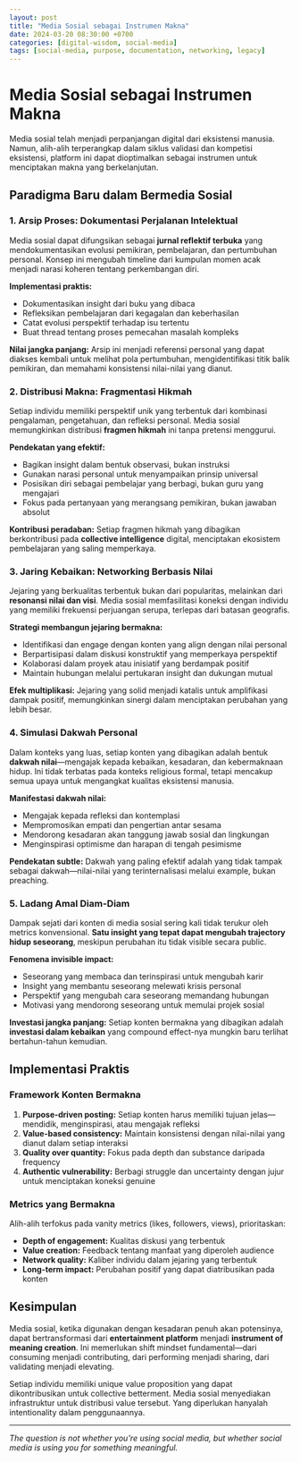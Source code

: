 ```yaml
---
layout: post
title: "Media Sosial sebagai Instrumen Makna"
date: 2024-03-20 08:30:00 +0700
categories: [digital-wisdom, social-media]
tags: [social-media, purpose, documentation, networking, legacy]
---
```


# Media Sosial sebagai Instrumen Makna

Media sosial telah menjadi perpanjangan digital dari eksistensi manusia. Namun, alih-alih terperangkap dalam siklus validasi dan kompetisi eksistensi, platform ini dapat dioptimalkan sebagai instrumen untuk menciptakan makna yang berkelanjutan.

## Paradigma Baru dalam Bermedia Sosial

### 1. Arsip Proses: Dokumentasi Perjalanan Intelektual

Media sosial dapat difungsikan sebagai **jurnal reflektif terbuka** yang mendokumentasikan evolusi pemikiran, pembelajaran, dan pertumbuhan personal. Konsep ini mengubah timeline dari kumpulan momen acak menjadi narasi koheren tentang perkembangan diri.

**Implementasi praktis:**
- Dokumentasikan insight dari buku yang dibaca
- Refleksikan pembelajaran dari kegagalan dan keberhasilan
- Catat evolusi perspektif terhadap isu tertentu
- Buat thread tentang proses pemecahan masalah kompleks

**Nilai jangka panjang:** Arsip ini menjadi referensi personal yang dapat diakses kembali untuk melihat pola pertumbuhan, mengidentifikasi titik balik pemikiran, dan memahami konsistensi nilai-nilai yang dianut.

### 2. Distribusi Makna: Fragmentasi Hikmah

Setiap individu memiliki perspektif unik yang terbentuk dari kombinasi pengalaman, pengetahuan, dan refleksi personal. Media sosial memungkinkan distribusi **fragmen hikmah** ini tanpa pretensi menggurui.

**Pendekatan yang efektif:**
- Bagikan insight dalam bentuk observasi, bukan instruksi
- Gunakan narasi personal untuk menyampaikan prinsip universal
- Posisikan diri sebagai pembelajar yang berbagi, bukan guru yang mengajari
- Fokus pada pertanyaan yang merangsang pemikiran, bukan jawaban absolut

**Kontribusi peradaban:** Setiap fragmen hikmah yang dibagikan berkontribusi pada **collective intelligence** digital, menciptakan ekosistem pembelajaran yang saling memperkaya.

### 3. Jaring Kebaikan: Networking Berbasis Nilai

Jejaring yang berkualitas terbentuk bukan dari popularitas, melainkan dari **resonansi nilai dan visi**. Media sosial memfasilitasi koneksi dengan individu yang memiliki frekuensi perjuangan serupa, terlepas dari batasan geografis.

**Strategi membangun jejaring bermakna:**
- Identifikasi dan engage dengan konten yang align dengan nilai personal
- Berpartisipasi dalam diskusi konstruktif yang memperkaya perspektif
- Kolaborasi dalam proyek atau inisiatif yang berdampak positif
- Maintain hubungan melalui pertukaran insight dan dukungan mutual

**Efek multiplikasi:** Jejaring yang solid menjadi katalis untuk amplifikasi dampak positif, memungkinkan sinergi dalam menciptakan perubahan yang lebih besar.

### 4. Simulasi Dakwah Personal

Dalam konteks yang luas, setiap konten yang dibagikan adalah bentuk **dakwah nilai**—mengajak kepada kebaikan, kesadaran, dan kebermaknaan hidup. Ini tidak terbatas pada konteks religious formal, tetapi mencakup semua upaya untuk mengangkat kualitas eksistensi manusia.

**Manifestasi dakwah nilai:**
- Mengajak kepada refleksi dan kontemplasi
- Mempromosikan empati dan pengertian antar sesama
- Mendorong kesadaran akan tanggung jawab sosial dan lingkungan
- Menginspirasi optimisme dan harapan di tengah pesimisme

**Pendekatan subtle:** Dakwah yang paling efektif adalah yang tidak tampak sebagai dakwah—nilai-nilai yang terinternalisasi melalui example, bukan preaching.

### 5. Ladang Amal Diam-Diam

Dampak sejati dari konten di media sosial sering kali tidak terukur oleh metrics konvensional. **Satu insight yang tepat dapat mengubah trajectory hidup seseorang**, meskipun perubahan itu tidak visible secara public.

**Fenomena invisible impact:**
- Seseorang yang membaca dan terinspirasi untuk mengubah karir
- Insight yang membantu seseorang melewati krisis personal
- Perspektif yang mengubah cara seseorang memandang hubungan
- Motivasi yang mendorong seseorang untuk memulai projek sosial

**Investasi jangka panjang:** Setiap konten bermakna yang dibagikan adalah **investasi dalam kebaikan** yang compound effect-nya mungkin baru terlihat bertahun-tahun kemudian.

## Implementasi Praktis

### Framework Konten Bermakna

1. **Purpose-driven posting:** Setiap konten harus memiliki tujuan jelas—mendidik, menginspirasi, atau mengajak refleksi
2. **Value-based consistency:** Maintain konsistensi dengan nilai-nilai yang dianut dalam setiap interaksi
3. **Quality over quantity:** Fokus pada depth dan substance daripada frequency
4. **Authentic vulnerability:** Berbagi struggle dan uncertainty dengan jujur untuk menciptakan koneksi genuine

### Metrics yang Bermakna

Alih-alih terfokus pada vanity metrics (likes, followers, views), prioritaskan:
- **Depth of engagement:** Kualitas diskusi yang terbentuk
- **Value creation:** Feedback tentang manfaat yang diperoleh audience
- **Network quality:** Kaliber individu dalam jejaring yang terbentuk
- **Long-term impact:** Perubahan positif yang dapat diatribusikan pada konten

## Kesimpulan

Media sosial, ketika digunakan dengan kesadaran penuh akan potensinya, dapat bertransformasi dari **entertainment platform** menjadi **instrument of meaning creation**. Ini memerlukan shift mindset fundamental—dari consuming menjadi contributing, dari performing menjadi sharing, dari validating menjadi elevating.

Setiap individu memiliki unique value proposition yang dapat dikontribusikan untuk collective betterment. Media sosial menyediakan infrastruktur untuk distribusi value tersebut. Yang diperlukan hanyalah intentionality dalam penggunaannya.

---

*The question is not whether you're using social media, but whether social media is using you for something meaningful.*